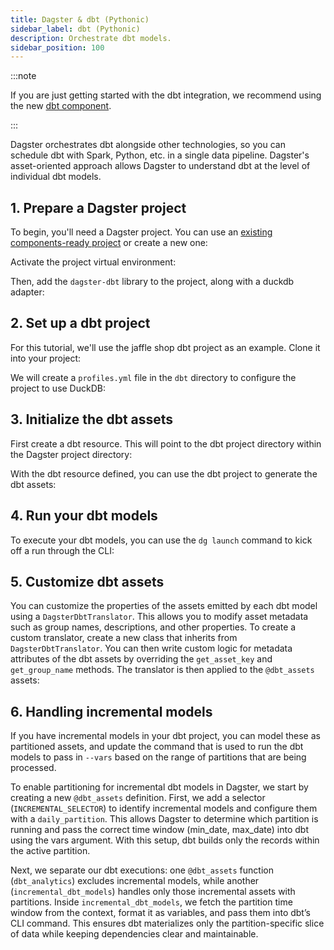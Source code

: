 ```yaml
---
title: Dagster & dbt (Pythonic)
sidebar_label: dbt (Pythonic)
description: Orchestrate dbt models.
sidebar_position: 100
---
```


:::note

If you are just getting started with the dbt integration, we recommend using the new [dbt component](/integrations/libraries/dbt).

:::

Dagster orchestrates dbt alongside other technologies, so you can schedule dbt with Spark, Python, etc. in a single data pipeline. Dagster's asset-oriented approach allows Dagster to understand dbt at the level of individual dbt models.

## 1. Prepare a Dagster project

To begin, you'll need a Dagster project. You can use an [existing components-ready project](/guides/build/projects/moving-to-components/migrating-project) or create a new one:

<CliInvocationExample path="docs_snippets/docs_snippets/guides/components/integrations/dbt-component/1-scaffold-project.txt" />

Activate the project virtual environment:

<CliInvocationExample contents="source .venv/bin/activate" />

Then, add the `dagster-dbt` library to the project, along with a duckdb adapter:

<PackageInstallInstructions packageName="dagster-dbt dbt-duckdb" />

## 2. Set up a dbt project

For this tutorial, we'll use the jaffle shop dbt project as an example. Clone it into your project:

<CliInvocationExample path="docs_snippets/docs_snippets/guides/components/integrations/dbt-component/3-jaffle-clone.txt" />

We will create a `profiles.yml` file in the `dbt` directory to configure the project to use DuckDB:

<CodeExample
  path="docs_snippets/docs_snippets/guides/components/integrations/dbt-component/4-profiles.yml"
  title="dbt/profiles.yml"
  language="yaml"
/>

## 3. Initialize the dbt assets

First create a dbt resource. This will point to the dbt project directory within the Dagster project directory:

<CodeExample
  path="docs_snippets/docs_snippets/integrations/dbt/pythonic/resources.py"
  title="my_project/defs/resources.py"
  language="python"
/>

With the dbt resource defined, you can use the dbt project to generate the dbt assets:

<CodeExample
  path="docs_snippets/docs_snippets/integrations/dbt/pythonic/assets.py"
  title="my_project/defs/assets.py"
  language="python"
/>

## 4. Run your dbt models

To execute your dbt models, you can use the `dg launch` command to kick off a run through the CLI:

<CliInvocationExample path="docs_snippets/docs_snippets/guides/components/integrations/dbt-component/9-dbt-run.txt" />

## 5. Customize dbt assets

You can customize the properties of the assets emitted by each dbt model using a `DagsterDbtTranslator`. This allows you to modify asset metadata such as group names, descriptions, and other properties. To create a custom translator, create a new class that inherits from `DagsterDbtTranslator`. You can then write custom logic for metadata attributes of the dbt assets by overriding the `get_asset_key` and `get_group_name` methods. The translator is then applied to the `@dbt_assets` assets:

<CodeExample
  path="docs_snippets/docs_snippets/integrations/dbt/pythonic/assets_translator.py"
  title="my_project/defs/assets.py"
  language="python"
/>

## 6. Handling incremental models

If you have incremental models in your dbt project, you can model these as partitioned assets, and update the command that is used to run the dbt models to pass in `--vars` based on the range of partitions that are being processed.

To enable partitioning for incremental dbt models in Dagster, we start by creating a new `@dbt_assets` definition. First, we add a selector (`INCREMENTAL_SELECTOR`) to identify incremental models and configure them with a `daily_partition`. This allows Dagster to determine which partition is running and pass the correct time window (min_date, max_date) into dbt using the vars argument. With this setup, dbt builds only the records within the active partition.

Next, we separate our dbt executions: one `@dbt_assets` function (`dbt_analytics`) excludes incremental models, while another (`incremental_dbt_models`) handles only those incremental assets with partitions. Inside `incremental_dbt_models`, we fetch the partition time window from the context, format it as variables, and pass them into dbt’s CLI command. This ensures dbt materializes only the partition-specific slice of data while keeping dependencies clear and maintainable.

<CodeExample
  path="docs_snippets/docs_snippets/integrations/dbt/pythonic/assets_incrementals.py"
  title="my_project/defs/assets.py"
  language="python"
/>

